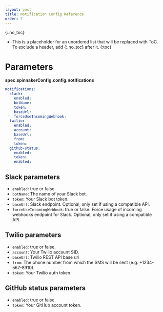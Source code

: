 ```yaml
---
layout: post
title: Notification Config Reference
order: 7
---
```


{:.no_toc}
* This is a placeholder for an unordered list that will be replaced with ToC. To exclude a header, add {:.no_toc} after it.
{:toc}

# Parameters

**spec.spinnakerConfig.config.notifications**

```yaml
notifications:
  slack:
    enabled:
    botName:
    token:
    baseUrl:
    forceUseIncomingWebhook:
  twilio:
    enabled:
    account:
    baseUrl:
    from:
    token:
  github-status:
    enabled:
    token:
    enabled:
```

## Slack parameters

- `enabled`: true or false.
- `botName`: The name of your Slack bot.
- `token`: Your Slack bot token.
- `baseUrl`: Slack endpoint. Optional, only set if using a compatible API.
- `forceUseIncomingWebhook`: true or false. Force usage of incoming webhooks endpoint for Slack. Optional, only set if using a compatible API.

## Twilio parameters

- `enabled`: true or false.
- `account`: Your Twilio account SID.
- `baseUrl`: Twilio REST API base url
- `from`: The phone number from which the SMS will be sent (e.g. +1234-567-8910).
- `token`: Your Twilio auth token.

## GitHub status parameters

- `enabled`: true or false.
- `token`: Your GitHub account token.
